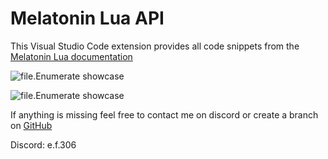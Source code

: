 
# Melatonin Lua API

This Visual Studio Code extension provides all code snippets from the [Melatonin Lua documentation](https://melatonin-win.gitbook.io/lua-documentation)

![file.Enumerate showcase](https://raw.githubusercontent.com/kss306/melatoninlua/new-main/images/1.gif)

![file.Enumerate showcase](https://raw.githubusercontent.com/kss306/melatoninlua/new-main/images/2.gif)

If anything is missing feel free to contact me on discord or create a branch on [GitHub](https://github.com/kss306/melatoninlua)

Discord: e.f.306